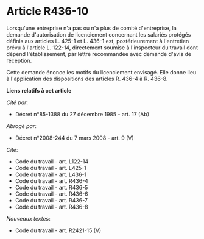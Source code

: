 # Article R436-10

Lorsqu'une entreprise n'a pas ou n'a plus de comité d'entreprise, la demande d'autorisation de licenciement concernant les
salariés protégés définis aux articles L. 425-1 et L. 436-1 est, postérieurement à l'entretien prévu à l'article L. 122-14,
directement soumise à l'inspecteur du travail    dont dépend l'établissement, par lettre recommandée avec demande d'avis de
réception. 

Cette demande énonce les motifs du licenciement envisagé. Elle donne lieu à l'application des dispositions des articles R.
436-4 à R. 436-8.

**Liens relatifs à cet article**

_Cité par_:

  - Décret n°85-1388 du 27 décembre 1985 - art. 17 (Ab)

_Abrogé par_:

  - Décret n°2008-244 du 7 mars 2008 - art. 9 (V)

_Cite_:

  - Code du travail - art. L122-14
  - Code du travail - art. L425-1
  - Code du travail - art. L436-1
  - Code du travail - art. R436-4
  - Code du travail - art. R436-5
  - Code du travail - art. R436-6
  - Code du travail - art. R436-7
  - Code du travail - art. R436-8

_Nouveaux textes_:

  - Code du travail - art. R2421-15 (V)
